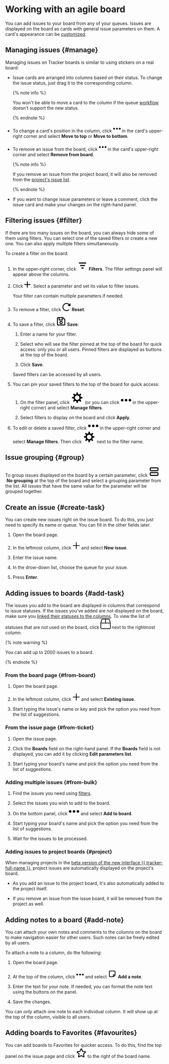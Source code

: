 # Working with an agile board

You can add issues to your board from any of your queues. Issues are displayed on the board as cards with general issue parameters on them. A card's appearance can be [customized](agile-new-set.md).



## Managing issues {#manage}

Managing issues on Tracker boards is similar to using stickers on a real board:

* Issue cards are arranged into columns based on their status. To change the issue status, just drag it to the corresponding column.

  {% note info %}

  You won't be able to move a card to the column if the queue [workflow](./workflow.md) doesn't support the new status.

  {% endnote %}

* To change a card's position in the column, click ![](../../_assets/tracker/svg/actions.svg) in the card's upper-right corner and select **Move to top** or **Move to bottom**.

* To remove an issue from the board, click ![](../../_assets/tracker/svg/actions.svg) in the card's upper-right corner and select **Remove from board**.

  {% note info %}

  If you remove an issue from the project board, it will also be removed from the [project's issue list](project-list.md).

  {% endnote %}

* If you want to change issue parameters or leave a comment, click the issue card and make your changes on the right-hand panel.

## Filtering issues {#filter}

If there are too many issues on the board, you can always hide some of them using filters. You can select one of the saved filters or create a new one. You can also apply multiple filters simultaneously.

To create a filter on the board:

1. In the upper-right corner, click ![](../../_assets/tracker/svg/filter.svg)&nbsp;**Filters**. The filter settings panel will appear above the columns.

1. Click ![](../../_assets/tracker/svg/add-filter.svg). Select a parameter and set its value to filter issues.

   Your filter can contain multiple parameters if needed.

1. To remove a filter, click ![](../../_assets/tracker/svg/clear-filter.svg)&nbsp;**Reset**.

1. To save a filter, click ![](../../_assets/tracker/svg/save-filter.svg)&nbsp;**Save**:

   1. Enter a name for your filter.

   1. Select who will see the filter pinned at the top of the board for quick access: only you or all users. Pinned filters are displayed as buttons at the top of the board.

   1. Click **Save**.

   Saved filters can be accessed by all users.

1. You can pin your saved filters to the top of the board for quick access:

   1. On the filter panel, click ![](../../_assets/tracker/svg/settings.svg) (or you can click ![](../../_assets/horizontal-ellipsis.svg) in the upper-right corner) and select **Manage filters**.

   1. Select filters to display on the board and click **Apply**.

1. To edit or delete a saved filter, click ![](../../_assets/horizontal-ellipsis.svg) in the upper-right corner and select **Manage filters**. Then click ![](../../_assets/tracker/svg/settings.svg) next to the filter name.

## Issue grouping {#group}

To group issues displayed on the board by a certain parameter, click ![](../../_assets/tracker/svg/group.svg)&nbsp;**No grouping** at the top of the board and select a grouping parameter from the list. All issues that have the same value for the parameter will be grouped together.

## Create an issue {#create-task}

You can create new issues right on the issue board. To do this, you just need to specify its name or queue. You can fill in the other fields later.

1. Open the board page.

1. In the leftmost column, click ![](../../_assets/tracker/svg/add-task.svg) and select **New issue**.

1. Enter the issue name.

1. In the drow-down list, choose the queue for your issue.

1. Press **Enter**.

## Adding issues to boards {#add-task}

The issues you add to the board are displayed in columns that correspond to issue statuses. If the issues you've added are not displayed on the board, make sure you [linked their statuses to the columns](agile-new-set.md#cols). To view the list of statuses that are not used on the board, click ![](../../_assets/tracker/svg/unused-status.svg) next to the rightmost column.

{% note warning %}

You can add up to 2000 issues to a board.

{% endnote %}

### From the board page {#from-board}

1. Open the board page.

1. In the leftmost column, click ![](../../_assets/tracker/svg/add-task.svg) and select **Existing issue**.

1. Start typing the issue's name or key and pick the option you need from the list of suggestions.

### From the issue page {#from-ticket}

1. Open the issue page.

1. Click the **Boards** field on the right-hand panel. If the **Boards** field is not displayed, you can add it by clicking **Edit parameters list**.

1. Start typing your board's name and pick the option you need from the list of suggestions.

### Adding multiple issues {#from-bulk}

1. Find the issues you need using [filters](../user/create-filter.md).

1. Select the issues you wish to add to the board.

1. On the bottom panel, click ![](../../_assets/horizontal-ellipsis.svg) and select **Add to board**.

1. Start typing your board's name and pick the option you need from the list of suggestions.

1. Wait for the issues to be processed.



### Adding issues to project boards {#project}

When managing projects in the [beta version of the new interface {{ tracker-full-name }}](project-new.md), project issues are automatically displayed on the project's board.

* As you add an issue to the project board, it's also automatically added to the project itself.

* If you remove an issue from the issue board, it will be removed from the project as well.

## Adding notes to a board {#add-note}

You can attach your own notes and comments to the columns on the board to make navigation easier for other users. Such notes can be freely edited by all users.

To attach a note to a column, do the following:

1. Open the board page.

1. At the top of the column, click ![](../../_assets/tracker/svg/actions.svg) and select ![](../../_assets/tracker/svg/icon-note.svg)&nbsp;**Add a note**.

1. Enter the text for your note. If needed, you can format the note text using the buttons on the panel.

1. Save the changes.

You can only attach one note to each individual column. It will show up at the top of the column, visible to all users.

## Adding boards to Favorites {#favourites}

You can add boards to Favorites for quicker access. To do this, find the top panel on the issue page and click ![](../../_assets/tracker/svg/favourites.svg) to the right of the board name.



